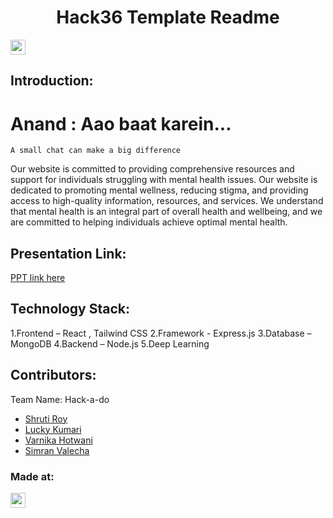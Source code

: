 <h1 align="center">Hack36 Template Readme</h1>
<p align="center">
</p>

<a href="https://hack36.com"> <img src="https://i.postimg.cc/RFFWF4vg/built-at-hack.jpg" height=24px> </a>


## Introduction:
 # Anand : Aao baat karein...
    A small chat can make a big difference
    
  Our website is committed to providing comprehensive resources and support for individuals struggling with mental health issues.
Our website is dedicated to promoting mental wellness, reducing stigma, and providing access to high-quality information, resources, and services. We understand that mental health is an integral part of overall health and wellbeing, and we are committed to helping individuals achieve optimal mental health.



  
## Presentation Link:
  <a href="https://docs.google.com/presentation/d/1y0qeCBmglfNcs4wvWwl5dPYk6cu3oQ9V/edit?usp=share_link&ouid=101513313812274202198&rtpof=true&sd=true"> PPT link here </a>
  
 
## Technology Stack:
1.Frontend – React , Tailwind CSS
2.Framework - Express.js
3.Database – MongoDB
4.Backend – Node.js
5.Deep Learning


  

## Contributors:

Team Name: Hack-a-do
* [Shruti Roy](https://github.com/sheshruti)
* [Lucky Kumari](https://github.com/Lucky-coder14)
* [Varnika Hotwani](https://github.com/Varnika-Hotwani)
* [Simran Valecha](https://github.com/Simran-Valecha)


### Made at:
<a href="https://hack36.com"> <img src="https://i.postimg.cc/RFFWF4vg/built-at-hack.jpg" height=24px> </a>
